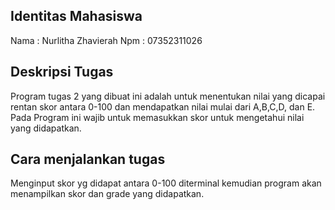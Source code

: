 ## Identitas Mahasiswa
Nama : Nurlitha Zhavierah
Npm  : 07352311026

## Deskripsi Tugas
Program tugas 2 yang dibuat ini adalah untuk menentukan nilai yang dicapai rentan skor antara 0-100 dan mendapatkan nilai mulai dari A,B,C,D, dan E. Pada Program ini wajib untuk memasukkan skor untuk mengetahui nilai yang didapatkan.

## Cara menjalankan tugas
Menginput skor yg didapat antara 0-100 diterminal kemudian program akan menampilkan skor dan grade yang didapatkan.
